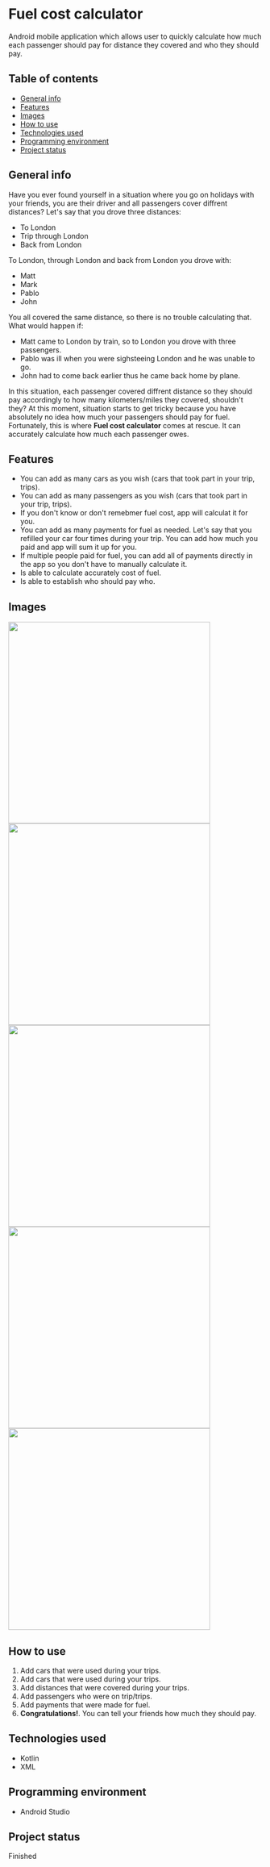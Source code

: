 <h1>Fuel cost calculator</h1>
<p>Android mobile application which allows user to quickly calculate how much each passenger should pay for distance they covered and who they should pay. 
</p>
<h2>Table of contents</h2>
<ul>
  <li>
    <a href="#generalInfo">General info</a>
  </li>
    <li>
    <a href="#features">Features</a>
  </li>
    <li>
    <a href="#images">Images</a>
  </li>
  <li>
    <a href="#howToUse">How to use</a>
  </li>
  <li>
    <a href="#technologies">Technologies used</a>
  </li>
   <li>
    <a href="#environment">Programming environment</a>
  </li>
  <li>
    <a href="#status">Project status</a>
  </li>
  </ul>
  <h2 id="generalInfo">General info</h2>
  <p>Have you ever found yourself in a situation where you go on holidays with your friends, you are their driver and all passengers cover diffrent distances?
Let's say that you drove three distances:
<ul>
  <li>To London</li>
   <li>Trip through London</li>
   <li>Back from London</li>
 </ul>
 To London, through London and back from London you drove with:
 <ul>
  <li>Matt</li>
  <li>Mark</li>
  <li>Pablo</li>
  <li>John</li>
 </ul>
 You all covered the same distance, so there is no trouble calculating that.
 What would happen if:
  <ul>
  <li>Matt came to London by train, so to London you drove with three passengers.</li>
  <li>Pablo was ill when you were sighsteeing London and he was unable to go.</li>
  <li>John had to come back earlier thus he came back home by plane.</li>
 </ul>
 In this situation, each passenger covered diffrent distance so they should pay accordingly to how many kilometers/miles they covered, 
 shouldn't they?
 At this moment, situation starts to get tricky because you have absolutely no idea how much your passengers should pay for fuel.
 Fortunately, this is where <strong>Fuel cost calculator</strong> comes at rescue. It can accurately calculate how much each passenger owes.
</p>
 <h2 id="features">Features</h2>
 <p>
 <ul>
  <li>You can add as many cars as you wish (cars that took part in your trip, trips).</li>
  <li>You can add as many passengers as you wish (cars that took part in your trip, trips).</li>
  <li>If you don't know or don't remebmer fuel cost, app will calculat it for you.</li>
  <li>You can add as many payments for fuel as needed. Let's say that you refilled your car four times during your trip. You can
   add how much you paid and app will sum it up for you.</li>
  <li>If multiple people paid for fuel, you can add all of payments directly in the app so you don't have to manually calculate it. </li>
  <li>Is able to calculate accurately cost of fuel.</li>
  <li>Is able to establish who should pay who.</li>
  </ul>
  </p>
  <h2 id="images">Images</h2>
  <p>
  <img src="https://user-images.githubusercontent.com/56251920/160158584-4fb6f39c-f91e-4730-a175-d475a39feda4.png" height=400px></img>
  <img src="https://user-images.githubusercontent.com/56251920/160158865-0bd205cb-cc0c-4311-9e8d-270f78fb8f37.png" height=400px></img>
  <img src="https://user-images.githubusercontent.com/56251920/160158929-58667efd-d21c-4da0-8be0-ed6a1f624359.png" height=400px></img>
  <img src="https://user-images.githubusercontent.com/56251920/160158982-9ad95cec-e4a3-4390-9ca6-dc62dc890019.png" height=400px></img>
  <img src="https://user-images.githubusercontent.com/56251920/160159049-2b1ae342-f6a0-4b01-b4ad-8902ed8832c7.png" height=400px></img>
  </p>
 
 
 
  <h2 id="howToUse">How to use</h2>
   <ol>
  <li>Add cars that were used during your trips.</li>
  <li>Add cars that were used during your trips.</li>
  <li>Add distances that were covered during your trips.</li>
  <li>Add passengers who were on trip/trips.</li>
  <li>Add payments that were made for fuel.</li>
  <li><strong>Congratulations!</strong>. You can tell your friends how much they should pay.</li>
  </ol>
  <h2 id="technologies">Technologies used</h2> 
 <ul>
  <li>
   Kotlin
  </li>
  <li>
    XML
  </li>
  </ul>
   <h2 id="environment">Programming environment</h2> 
    <ul>
  <li>
   Android Studio
  </li>
  </ul>
    <h2 id="status">Project status</h2> 
    <p>Finished</p>
  
